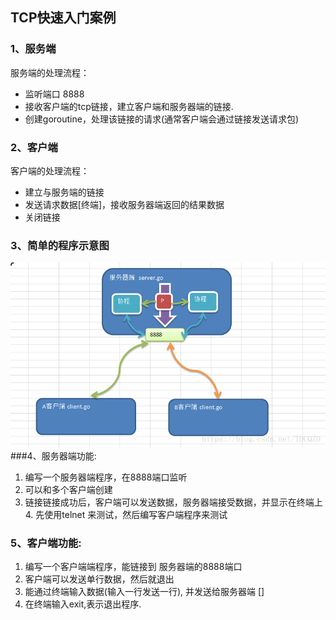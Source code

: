 ## TCP快速入门案例
### 1、服务端 
服务端的处理流程：

- 监听端口 8888
- 接收客户端的tcp链接，建立客户端和服务器端的链接.
- 创建goroutine，处理该链接的请求(通常客户端会通过链接发送请求包)

### 2、客户端

客户端的处理流程：

- 建立与服务端的链接
- 发送请求数据[终端]，接收服务器端返回的结果数据
- 关闭链接
### 3、简单的程序示意图 

![](./tcp.png)
###4、服务器端功能:

1. 编写一个服务器端程序，在8888端口监听
2. 可以和多个客户端创建
3. 链接链接成功后，客户端可以发送数据，服务器端接受数据，并显示在终端上4. 先使用telnet 来测试，然后编写客户端程序来测试
### 5、客户端功能: 
1. 编写一个客户端端程序，能链接到 服务器端的8888端口 
2. 客户端可以发送单行数据，然后就退出 
3. 能通过终端输入数据(输入一行发送一行), 并发送给服务器端 [] 
4. 在终端输入exit,表示退出程序.